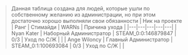 >Данная таблица создана для людей, которые ушли по собственному желанию из администрации, но при этом достаточно хорошо выполняли свои обязанности
| Ник на проекте | Ранг | Стимайди | WARNs | Причина ухода |
|---|---|---|---|---|
| Nyan Kater | Наборный Администратор | STEAM_0:0:146879847 | 0/3 | Уход по С/Ж |  |
| Ange Wiloncy | Главный Администратор | STEAM_0:1:100693084 | 0/3 | Уход по С/Ж |  |
